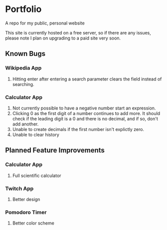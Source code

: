 # Portfolio
A repo for my public, personal website

This site is currently hosted on a free server, so if there are any issues, please note I plan on upgrading to a paid site very soon.

## Known Bugs

### Wikipedia App
1. Hitting enter after entering a search parameter clears the field instead of searching.

### Calculator App
1. Not currently possible to have a negative number start an expression.
2. Clicking 0 as the first digit of a number continues to add more. It should
   check if the leading digit is a 0 and there is no decimal, and if so, don't add another. 
3. Unable to create decimals if the first number isn't explictly zero.
4. Unable to clear history

## Planned Feature Improvements

### Calculator App
1. Full scientific calculator

### Twitch App
1. Better design

### Pomodoro Timer
1. Better color scheme
